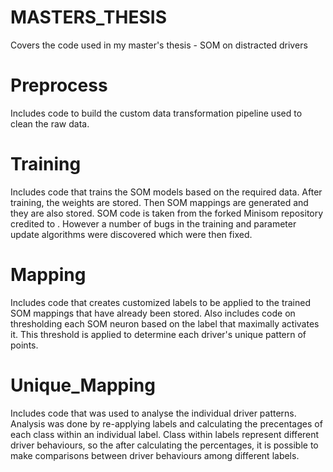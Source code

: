 # MASTERS_THESIS
Covers the code used in my master's thesis - SOM on distracted drivers

# Preprocess
Includes code to build the custom data transformation pipeline used to clean the raw data.

# Training
Includes code that trains the SOM models based on the required data. After training, the weights are stored. Then SOM mappings are generated and they are also stored.
SOM code is taken from the forked Minisom repository credited to . However a number of bugs in the training and parameter update algorithms were discovered which were then fixed.

# Mapping
Includes code that creates customized labels to be applied to the trained SOM mappings that have already been stored.
Also includes code on thresholding each SOM neuron based on the label that maximally activates it. This threshold is applied to determine each driver's unique pattern of points.

# Unique_Mapping
Includes code that was used to analyse the individual driver patterns. Analysis was done by re-applying labels and calculating the precentages of each class within an individual label.
Class within labels represent different driver behaviours, so the after calculating the percentages, it is possible to make comparisons between driver behaviours among different labels.
